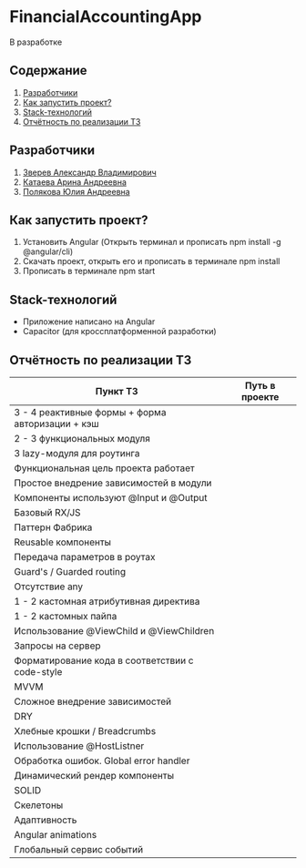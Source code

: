 # FinancialAccountingApp
В разработке

## Содержание

1. <a href = "#people">Разработчики</a>
2. <a href = "#start">Как запустить проект?</a>
3. <a href = "#stack">Stack-технологий</a>
4. <a href = "#technical_assignment">Отчётность по реализации ТЗ</a>

<a name = people></a>
## Разработчики
  1. [Зверев Александр Владимирович](https://github.com/wefspy)
  2. [Катаева Арина Андреевна](https://github.com/arinakataeva007)
  3. [Полякова Юлия Андреевна](https://github.com/1zbbxzak1)
  
<a name = start></a>
## Как запустить проект?
  1. Установить Angular (Открыть терминал и прописать npm install -g @angular/cli)
  2. Скачать проект, открыть его и прописать в терминале npm install
  4. Прописать в терминале npm start
  
<a name = stack></a>  
## Stack-технологий
- Приложение написано на Angular
- Capacitor (для кроссплатформенной разработки)
 
<a name = technical_assignment></a>
## Отчётность по реализации ТЗ

| Пункт ТЗ | Путь в проекте  |
| ------- | --- |
| 3 - 4 реактивные формы + форма авторизации + кэш |  |
| 2 - 3 функциональных модуля |  |
| 3 lazy-модуля для роутинга |  |
| Функциональная цель проекта работает |  |
| Простое внедрение зависимостей в модули |  |
| Компоненты используют @Input и @Output |  |
| Базовый RX/JS |  |
| Паттерн Фабрика |  |
| Reusable компоненты |  |
| Передача параметров в роутах |  |
| Guard's / Guarded routing |  |
| Отсутствие any |  |
| 1 - 2 кастомная атрибутивная директива |  |
| 1 - 2 кастомных пайпа |  |
| Использование @ViewChild и @ViewChildren |  |
| Запросы на сервер |  |
| Форматирование кода в соответствии с code-style |  |
| MVVM |  |
| Сложное внедрение зависимостей |  |
| DRY |  |
| Хлебные крошки / Breadcrumbs |  |
| Использование @HostListner |  |
| Обработка ошибок. Global error handler |  |
| Динамический рендер компоненты |  |
| SOLID |  |
| Скелетоны |  |
| Адаптивность |  |
| Angular animations |  |
| Глобальный сервис событий |  |
